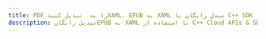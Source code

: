 ---title: PDF را به  تبدیل کنیدXAML، EPUB به XAML مبدل رایگان یا C++ SDKdescription: تبدیل رایگانEPUB به XAML با استفاده از C++ Cloud APIs & SDK همچنین اسناد PDF را در Cloud ایجاد، ویرایش و رندر کنید.---